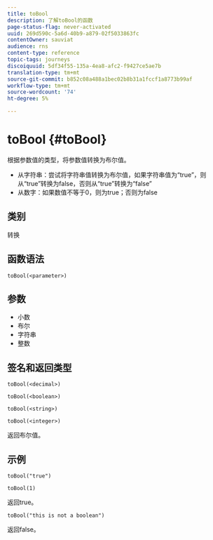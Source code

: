 ```yaml
---
title: toBool
description: 了解toBool的函数
page-status-flag: never-activated
uuid: 269d590c-5a6d-40b9-a879-02f5033863fc
contentOwner: sauviat
audience: rns
content-type: reference
topic-tags: journeys
discoiquuid: 5df34f55-135a-4ea8-afc2-f9427ce5ae7b
translation-type: tm+mt
source-git-commit: b852c08a488a1bec02b8b31a1fccf1a8773b99af
workflow-type: tm+mt
source-wordcount: '74'
ht-degree: 5%

---
```



# toBool {#toBool}

根据参数值的类型，将参数值转换为布尔值。

* 从字符串：尝试将字符串值转换为布尔值，如果字符串值为“true”，则从“true”转换为false，否则从“true”转换为“false”
* 从数字：如果数值不等于0，则为true；否则为false

## 类别

转换

## 函数语法

`toBool(<parameter>)`

## 参数

* 小数
* 布尔
* 字符串
* 整数

## 签名和返回类型

`toBool(<decimal>)`

`toBool(<boolean>)`

`toBool(<string>)`

`toBool(<integer>)`

返回布尔值。

## 示例

`toBool("true")`

`toBool(1)`

返回true。

`toBool("this is not a boolean")`

返回false。
